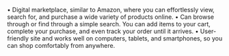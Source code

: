 •	Digital marketplace, similar to Amazon, where you can effortlessly view, search for, and purchase a wide variety of products online.
•	Can browse through or find through a simple search. You can add items to your cart, complete your purchase, and even track your order until it arrives.
•	User-friendly site and works well on computers, tablets, and smartphones, so you can shop comfortably from anywhere.
